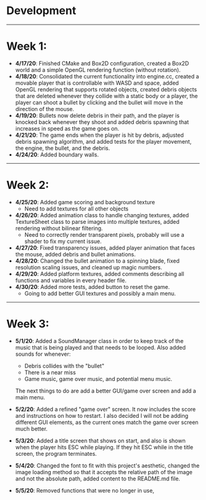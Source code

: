 # Development
---
# Week 1:
- **4/17/20**: Finished CMake and Box2D configuration, created a Box2D world and a simple OpenGL rendering function 
(without rotation).
- **4/18/20**: Consolidated the current functionality into engine.cc, created a movable player that is controllable with
 WASD and space, added OpenGL rendering that supports rotated objects, created debris objects that are deleted whenever 
 they collide with a static body or a player, the player can shoot a bullet by clicking and the bullet will move in the 
 direction of the mouse.
 - **4/19/20**: Bullets now delete debris in their path, and the player is knocked back whenever they shoot and added 
 debris spawning that increases in speed as the game goes on.
- **4/21/20**: The game ends when the player is hit by debris, adjusted debris spawning algorithm, and added tests for
the player movement, the engine, the bullet, and the debris.
- **4/24/20**: Added boundary walls.
---
# Week 2:
- **4/25/20**: Added game scoring and background texture
    - Need to add textures for all other objects
- **4/26/20**: Added animation class to handle changing textures, added TextureSheet class to parse images into multiple
textures, added rendering without bilinear filtering.
    - Need to correctly render transparent pixels, probably will use a shader to fix my current issue.
- **4/27/20**: Fixed transparency issues, added player animation that faces the mouse, added debris and bullet
animations.
- **4/28/20**: Changed the bullet animation to a spinning blade, fixed resolution scaling issues, and cleaned up magic
numbers.
- **4/29/20**: Added platform textures, added comments describing all functions and variables in every header file.
- **4/30/20**: Added more tests, added button to reset the game.
    - Going to add better GUI textures and possibly a main menu.
---
# Week 3:
- **5/1/20**: Added a SoundManager class in order to keep track of the music that is being played and that needs to be
looped. Also added sounds for whenever:
    - Debris collides with the "bullet"
    - There is a near miss
    - Game music, game over music, and potential menu music.
    
    The next things to do are add a better GUI/game over screen and add a main menu.
- **5/2/20**: Added a refined "game over" screen. It now includes the score and instructions on how to restart. I also
decided I will not be adding different GUI elements, as the current ones match the game over screen much better.
- **5/3/20**: Added a title screen that shows on start, and also is shown when the player hits ESC while playing. If
they hit ESC while in the title screen, the program terminates.
- **5/4/20**: Changed the font to fit with this project's aesthetic, changed the image loading method so that it accepts
the relative path of the image and not the absolute path, added content to the README.md file.
- **5/5/20**: Removed functions that were no longer in use,